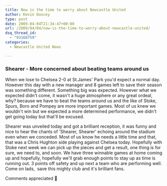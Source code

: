 ```yaml
---
title: Now is the time to worry about Newcastle United
author: Kevin Doocey
type: post
date: 2009-04-04T21:34:47+00:00
url: /2009/04/04/now-is-the-time-to-worry-about-newcastle-united/
dsq_thread_id:
  - "93168759"
categories:
  - Newcastle United News

---
```

### Shearer - More concerned about beating teams around us

When we lose to Chelsea 2-0 at St.James' Park you'd expect a normal day. However this day with a new manager and 8 games left to save their season was something different. Something big was expected. However what we expected didn't come, it wasn't a huge atmosphere or any great ordeal, why? because we have to beat the teams around us and the like of Stoke, Spurs, Boro and Pompey are more important games. Most of us knew we wouldn't win but we expected a more determined performance, we didn't get going today but that'll be excused.

Shearer was unveiled today and got a brilliant reception, it was funny and nice to hear the chants of 'Shearer, Shearer' echoing around the stadium even when we conceded. Most of us know he needs a little time and that, that was a Chris Hughton side playing against Chelsea today. Hopefully with Stoke next week we can pick up the pieces and get a result, one thing is for sure, we need to, and soon. We have three winnable games at home coming up and hopefully, hopefully we'll grab enough points to stay up as time is running out. 3 points off safety and up next a team who are performing well. Come on lads,  save this mighty club and it's brilliant fans.

Comments appreciated 🙂
